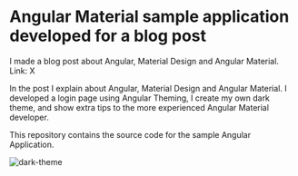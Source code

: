 # Angular Material sample application developed for a blog post

I made a blog post about Angular, Material Design and Angular Material. Link: X

In the post I explain about Angular, Material Design and Angular Material. I developed a login page using Angular Theming, I create my own dark theme, and show extra tips to the more experienced Angular Material developer.

This repository contains the source code for the sample Angular Application.

![dark-theme](https://dev-to-uploads.s3.amazonaws.com/i/37aaalrshn6xihacoj2k.gif)
